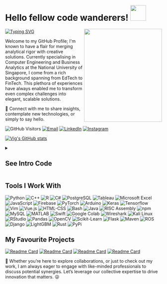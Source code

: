 <h1> Hello fellow code wanderers! <img src="https://media.giphy.com/media/mGcNjsfWAjY5AEZNw6/giphy.gif" width="50"></h1>

[![Typing SVG](https://readme-typing-svg.demolab.com/?lines=I’m+Vig+>+A+seasoned+technologist;And+a+strategic+innovator+😉)](https://git.io/typing-svg)
<img align='right' src="https://media3.giphy.com/media/v1.Y2lkPTc5MGI3NjExdHhqY2lxb2ZvcmJjZ3FuZXVpbnR4ZW00MGh5Nm9zMmEyemtpN3RrZyZlcD12MV9pbnRlcm5hbF9naWZfYnlfaWQmY3Q9cw/2DMN31jEeBLVJQGXz6/giphy.gif" width="250" height="300">

Welcome to my GitHub Profile; I'm known to have a flair for merging analytical rigor with creative solutions. Currently specialising in Computer Engineering and Business Analytics at the National University of Singapore, I come from a rich background spanning from EdTech to FinTech. This plethora of experiences have always enabled me to transform even complex challenges into elegant, scalable solutions.

🔗 Connect with me to share insights, contemplate new technologies, or simply to say hello.

![GitHub Visitors](https://komarev.com/ghpvc/?username=KVignesh122&color=blueviolet)
[![Email](https://img.shields.io/badge/Email-vignesh.k%40u.nus.edu-008000?style=flat-square&logo=gmail&logoColor=white)](mailto:vig.kvel@gmail.com)
[![LinkedIn](https://img.shields.io/badge/LinkedIn-Profile-blue?style=flat-square&logo=linkedin&logoColor=white)](https://www.linkedin.com/in/kvignesh122)
[![Instagram](https://img.shields.io/badge/My-Instagram-FF0000?style=flat-square&logo=instagram&logoColor=white)](https://www.instagram.com/vig.k.well)

[![Vig's GitHub stats](https://github-readme-stats.vercel.app/api?username=kvignesh122&show=prs_merged,prs_merged_percentage&show_icons=true&theme=transparent&rank_icon=percentile)](https://github.com/anuraghazra/github-readme-stats)

<details>
  <summary><h2>See Intro Code</h2></summary>

```java
public class AboutMe {
    private String fullname;
    private String role;
    private String location;
    private String[] languagesSpoken;

    public AboutMe() {
        this.fullname = "Vignesh Kumaravel";
        this.role = "AI Software Developer, Uptale";
        this.location = "Paris, France"
        this.languagesSpoken = new String[]{"English", "Tamil", "Malay", "Spanish"};
    }

    public void greet() {
        System.out.println("Hi, thanks for checking out my profile.");
    }

    public static void main(String[] args) {
        AboutMe me = new AboutMe();
        me.greet();
    }
}
```

</details>

## Tools I Work With
<p>
  <img alt="Python" src="https://img.shields.io/badge/-Python-3776AB?style=flat-square&logo=python&logoColor=white" />
  <img alt="C++" src="https://img.shields.io/badge/-C++-00599C?style=flat-square&logo=cplusplus&logoColor=white" />
  <img alt="R" src="https://img.shields.io/badge/-R-276DC3?style=flat-square&logo=r&logoColor=white" />
  <img alt="C#" src="https://img.shields.io/badge/-CSharp-239120?style=flat-square&logo=csharp&logoColor=white" />
  <img alt="PostgreSQL" src="https://img.shields.io/badge/-PostgreSQL-4169E1?style=flat-square&logo=postgresql&logoColor=white" />
  <img alt="Tableau" src="https://img.shields.io/badge/-Tableau-E97627?style=flat-square&logo=tableau&logoColor=white" />
  <img alt="Microsoft Excel" src="https://img.shields.io/badge/-Microsoft_Excel-217346?style=flat-square&logo=microsoftexcel&logoColor=white" />
  <img alt="JavaScript" src="https://img.shields.io/badge/-JavaScript-F7DF1E?style=flat-square&logo=javascript&logoColor=black" />
  <img alt="Firebase" src="https://img.shields.io/badge/-Firebase-FFCA28?style=flat-square&logo=firebase&logoColor=black" />
  <img alt="PyTorch" src="https://img.shields.io/badge/-PyTorch-EE4C2C?style=flat-square&logo=pytorch&logoColor=white" />
  <img alt="Arduino" src="https://img.shields.io/badge/-Arduino-00979D?style=flat-square&logo=arduino&logoColor=white" />
  <img alt="Keras" src="https://img.shields.io/badge/-Keras-D00000?style=flat-square&logo=keras&logoColor=white" />
  <img alt="Tensorflow" src="https://img.shields.io/badge/-Tensorflow-FF6F00?style=flat-square&logo=tensorflow&logoColor=white" />
  <img alt="Vim" src="https://img.shields.io/badge/-Vim-019733?style=flat-square&logo=vim&logoColor=white" />
  <img alt="Vue.js" src="https://img.shields.io/badge/-Vue.js-4FC08D?style=flat-square&logo=vue.js&logoColor=white" />
  <img alt="HTML-CSS" src="https://img.shields.io/badge/-HTML5-E34F26?style=flat-square&logo=html5&logoColor=white" />
  <img alt="Bash" src="https://img.shields.io/badge/-Bash-4EAA25?style=flat-square&logo=gnu-bash&logoColor=white" />
  <img alt="Java" src="https://img.shields.io/badge/-Java-007396?style=flat-square&logo=java&logoColor=white" />
  <img alt="RISC Assembly" src="https://img.shields.io/badge/-RISC_Assembly-007ACC?style=flat-square&logo=riscv&logoColor=white" />
  <img alt="npm" src="https://img.shields.io/badge/-NPM-CB3837?style=flat-square&logo=npm&logoColor=white" />
  <img alt="MySQL" src="https://img.shields.io/badge/-MySQL-4479A1?style=flat-square&logo=mysql&logoColor=white" />
  <img alt="MATLAB" src="https://img.shields.io/badge/-MATLAB-0076A8?style=flat-square&logo=mathworks&logoColor=white" />
  <img alt="Swift" src="https://img.shields.io/badge/-Swift-FA7343?style=flat-square&logo=swift&logoColor=white" />
  <img alt="Google Colab" src="https://img.shields.io/badge/-Google_Colab-F9AB00?style=flat-square&logo=googlecolab&logoColor=white" />
  <img alt="Wireshark" src="https://img.shields.io/badge/-Wireshark-1679A7?style=flat-square&logo=wireshark&logoColor=white" />
  <img alt="Kali Linux" src="https://img.shields.io/badge/-Kali_Linux-557C94?style=flat-square&logo=kali-linux&logoColor=white" />
  <img alt="RStudio" src="https://img.shields.io/badge/-RStudio-75AADB?style=flat-square&logo=rstudio&logoColor=white" />
  <img alt="Pandas" src="https://img.shields.io/badge/-Pandas-150458?style=flat-square&logo=pandas&logoColor=white" />
  <img alt="OpenCV" src="https://img.shields.io/badge/-OpenCV-5C3EE8?style=flat-square&logo=opencv&logoColor=white" />
  <img alt="Scikit-Learn" src="https://img.shields.io/badge/-Scikit_Learn-F7931E?style=flat-square&logo=scikit-learn&logoColor=white" />
  <img alt="Flask" src="https://img.shields.io/badge/-Flask-000000?style=flat-square&logo=flask&logoColor=white" />
  <img alt="Maven" src="https://img.shields.io/badge/-Maven-C71A36?style=flat-square&logo=apache-maven&logoColor=white" />
  <img alt="ROS" src="https://img.shields.io/badge/-ROS-22314E?style=flat-square&logo=ros&logoColor=white" />
  <img alt="Django" src="https://img.shields.io/badge/-Django-092E20?style=flat-square&logo=django&logoColor=white" />
  <img alt="LightGBM" src="https://img.shields.io/badge/-LightGBM-00C5A0?style=flat-square&logo=LightGBM&logoColor=white" />
  <img alt="Rust" src="https://img.shields.io/badge/-Rust-000000?style=flat-square&logo=rust&logoColor=white" />
  <img alt="PyPi" src="https://img.shields.io/badge/-PyPi-3775A9?style=flat-square&logo=pypi&logoColor=white" />
</p>

## My Favourite Projects
[![Readme Card](https://github-readme-stats.vercel.app/api/pin/?username=kvignesh122&repo=AssetNewsSentimentAnalyzer)](https://github.com/KVignesh122/AssetNewsSentimentAnalyzer)
[![Readme Card](https://github-readme-stats.vercel.app/api/pin/?username=kvignesh122&repo=image-to-3D)](https://github.com/KVignesh122/image-to-3D)
[![Readme Card](https://github-readme-stats.vercel.app/api/pin/?username=kvignesh122&repo=image-enhancement)](https://github.com/KVignesh122/image-enhancement)
[![Readme Card](https://github-readme-stats.vercel.app/api/pin/?username=kvignesh122&repo=CLI-Dictionary-Rust)](https://github.com/KVignesh122/CLI-Dictionary-Rust)

💼 Whether you’re here to explore collaborations, or just to check out my work, I am always eager to engage with like-minded professionals to discuss potential synergies. Let’s leverage our collective expertise to drive innovation that matters. 😜
